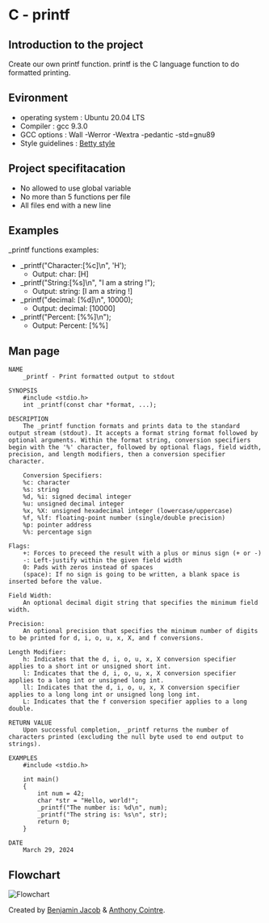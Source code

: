 # C - printf

## Introduction to the project
Create our own printf function. printf is the C language function to do formatted printing.

## Evironment
- operating system : Ubuntu 20.04 LTS
- Compiler : gcc 9.3.0
- GCC options : Wall -Werror -Wextra -pedantic -std=gnu89
- Style guidelines : [Betty style](https://github.com/holbertonschool/Betty/wiki)

## Project specifitacation
- No allowed to use global variable
- No more than 5 functions per file
- All files end with a new line

## Examples
_printf functions examples:

- _printf("Character:[%c]\n", 'H');
  + Output: char: [H]
- _printf("String:[%s]\n", "I am a string !");
  + Output: string: [I am a string !]
- _printf("decimal: [%d]\n", 10000);
  + Output: decimal: [10000]
- _printf("Percent: [%%]\n");
  + Output: Percent: [%%]

## Man page
```
NAME
	_printf - Print formatted output to stdout

SYNOPSIS
	#include <stdio.h>
	int _printf(const char *format, ...);

DESCRIPTION
	The _printf function formats and prints data to the standard output stream (stdout). It accepts a format string format followed by optional arguments. Within the format string, conversion specifiers begin with the '%' character, followed by optional flags, field width, precision, and length modifiers, then a conversion specifier character.

	Conversion Specifiers:
	%c: character
	%s: string
	%d, %i: signed decimal integer
	%u: unsigned decimal integer
	%x, %X: unsigned hexadecimal integer (lowercase/uppercase)
	%f, %lf: floating-point number (single/double precision)
	%p: pointer address
	%%: percentage sign

Flags:
	+: Forces to preceed the result with a plus or minus sign (+ or -)
	-: Left-justify within the given field width
	0: Pads with zeros instead of spaces
	(space): If no sign is going to be written, a blank space is inserted before the value.

Field Width:
	An optional decimal digit string that specifies the minimum field width.

Precision:
	An optional precision that specifies the minimum number of digits to be printed for d, i, o, u, x, X, and f conversions.

Length Modifier:
	h: Indicates that the d, i, o, u, x, X conversion specifier applies to a short int or unsigned short int.
	l: Indicates that the d, i, o, u, x, X conversion specifier applies to a long int or unsigned long int.
	ll: Indicates that the d, i, o, u, x, X conversion specifier applies to a long long int or unsigned long long int.
	L: Indicates that the f conversion specifier applies to a long double.

RETURN VALUE
	Upon successful completion, _printf returns the number of characters printed (excluding the null byte used to end output to strings).

EXAMPLES
	#include <stdio.h>

	int main()
    {
		int num = 42;
		char *str = "Hello, world!";
		_printf("The number is: %d\n", num);
		_printf("The string is: %s\n", str);
		return 0;
	}

DATE
	March 29, 2024

```

## Flowchart
![Flowchart](https://github.com/gofastpanam/holbertonschool-printf/blob/main/printf_flowchart.png)

Created by [Benjamin Jacob](https://github.com/gofastpanam/) & [Anthony Cointre](https://github.com/AnthonyCointre/).
